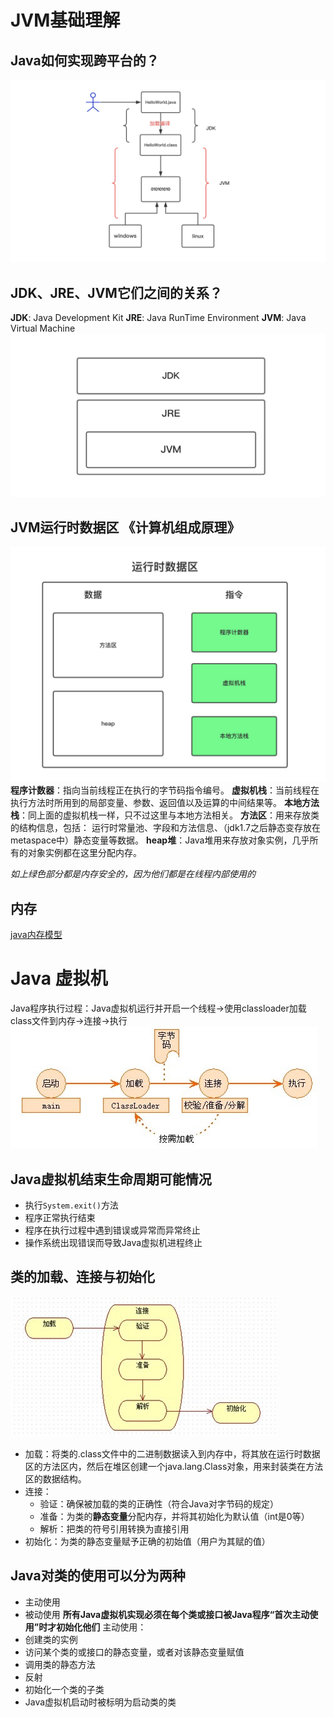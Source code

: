 # JVM基础理解

## Java如何实现跨平台的？
![](./_image/2019-03-26-15-24-08.jpg)
## JDK、JRE、JVM它们之间的关系？
**JDK**: Java Development Kit
**JRE**: Java RunTime Environment
**JVM**: Java Virtual Machine
![](./_image/2019-03-26-15-24-17.jpg)
## JVM运行时数据区 《计算机组成原理》
![](./_image/2019-03-26-15-24-28.jpg)
**程序计数器**：指向当前线程正在执行的字节码指令编号。
**虚拟机栈**：当前线程在执行方法时所用到的局部变量、参数、返回值以及运算的中间结果等。
**本地方法栈**：同上面的虚拟机栈一样，只不过这里与本地方法相关。
**方法区**：用来存放类的结构信息，包括： 运行时常量池、字段和方法信息、（jdk1.7之后静态变存放在metaspace中）静态变量等数据。
**heap堆**：Java堆用来存放对象实例，几乎所有的对象实例都在这里分配内存。

*如上绿色部分都是内存安全的，因为他们都是在线程内部使用的*

## 内存
[java内存模型](/开发/Java/java内存模型.md)


# Java 虚拟机
Java程序执行过程：Java虚拟机运行并开启一个线程->使用classloader加载class文件到内存->连接->执行
![](./_image/2019-03-26-15-22-33.jpg)
## Java虚拟机结束生命周期可能情况
- 执行`System.exit()`方法
- 程序正常执行结束
- 程序在执行过程中遇到错误或异常而异常终止
- 操作系统出现错误而导致Java虚拟机进程终止
## 类的加载、连接与初始化
![](./_image/2019-03-26-15-22-47.jpg)
- 加载：将类的.class文件中的二进制数据读入到内存中，将其放在运行时数据区的方法区内，然后在堆区创建一个java.lang.Class对象，用来封装类在方法区的数据结构。
- 连接：
    - 验证：确保被加载的类的正确性（符合Java对字节码的规定）
    - 准备：为类的**静态变量**分配内存，并将其初始化为默认值（int是0等）
    - 解析：把类的符号引用转换为直接引用
- 初始化：为类的静态变量赋予正确的初始值（用户为其赋的值）
## Java对类的使用可以分为两种
- 主动使用
- 被动使用
**所有Java虚拟机实现必须在每个类或接口被Java程序“首次主动使用”时才初始化他们**
主动使用：
- 创建类的实例
- 访问某个类的或接口的静态变量，或者对该静态变量赋值
- 调用类的静态方法
- 反射
- 初始化一个类的子类
- Java虚拟机启动时被标明为启动类的类


